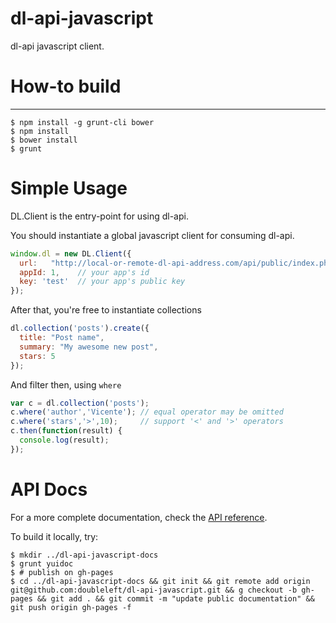 dl-api-javascript
===

dl-api javascript client.

# How-to build
---

    $ npm install -g grunt-cli bower
    $ npm install
    $ bower install
    $ grunt

# Simple Usage

DL.Client is the entry-point for using dl-api.

You should instantiate a global javascript client for consuming dl-api.

```javascript
window.dl = new DL.Client({
  url:   "http://local-or-remote-dl-api-address.com/api/public/index.php/",
  appId: 1,    // your app's id
  key: 'test'  // your app's public key
});
```

After that, you're free to instantiate collections

```javascript
dl.collection('posts').create({
  title: "Post name",
  summary: "My awesome new post",
  stars: 5
});
```

And filter then, using `where`

```javascript
var c = dl.collection('posts');
c.where('author','Vicente'); // equal operator may be omitted
c.where('stars','>',10);     // support '<' and '>' operators
c.then(function(result) {
  console.log(result);
});
```

# API Docs

For a more complete documentation, check the [API reference](http://doubleleft.github.io/dl-api-javascript/).

To build it locally, try:

    $ mkdir ../dl-api-javascript-docs
    $ grunt yuidoc
    $ # publish on gh-pages
    $ cd ../dl-api-javascript-docs && git init && git remote add origin git@github.com:doubleleft/dl-api-javascript.git && g checkout -b gh-pages && git add . && git commit -m "update public documentation" && git push origin gh-pages -f
